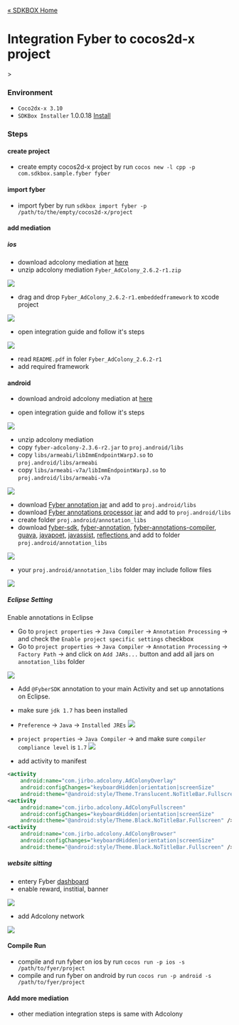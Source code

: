 [&#171; SDKBOX Home](http://sdkbox.com)

<h1>Integration Fyber to cocos2d-x project</h1>>

### Environment

* `Coco2dx-x 3.10`
* `SDKBox Installer` 1.0.0.18 [Install](http://docs.sdkbox.com/en/installer/)

### Steps

#### create project

* create empty cocos2d-x project by run `cocos new -l cpp -p com.sdkbox.sample.fyber fyber`

#### import fyber

* import fyber by run `sdkbox import fyber -p /path/to/the/empty/cocos2d-x/project`

#### add mediation

##### ios

* download adcolony mediation at [here](http://developer.fyber.com/content/current/ios/rewarded-video/adding-networks/)
* unzip adcolony mediation `Fyber_AdColony_2.6.2-r1.zip`

![](../imgs/fyber_mediation_adcolony_ios_files.png)

* drag and drop `Fyber_AdColony_2.6.2-r1.embeddedframework` to xcode project

![](../imgs/fyber_mediation_add_adcolony.png)

* open integration guide and follow it's steps

![](../imgs/fyber_mediation_adcolony_integration_guide.png)

* read `README.pdf` in foler `Fyber_AdColony_2.6.2-r1`
* add required framework

#### android

* download android adcolony mediation at [here](http://developer.fyber.com/content/current/android/rewarded-video/adding-networks/)

* open integration guide and follow it's steps

![](../imgs/fyber_mediation_adcolony_android_guide.png)

* unzip adcolony mediation
* copy `fyber-adcolony-2.3.6-r2.jar` to `proj.android/libs`
* copy `libs/armeabi/libImmEndpointWarpJ.so` to `proj.android/libs/armeabi`
* copy `libs/armeabi-v7a/libImmEndpointWarpJ.so` to `proj.android/libs/armeabi-v7a`

![](../imgs/fyber_mediation_adcolony_android_files.png)

* download [Fyber annotation jar](https://bintray.com/artifact/download/fyber/maven/com/fyber/fyber-annotations/1.2.0/fyber-annotations-1.2.0.jar) and add to `proj.android/libs`
* download [Fyber annotations processor jar](https://bintray.com/artifact/download/fyber/maven/com/fyber/fyber-annotations-compiler/1.3.2/fyber-annotations-compiler-1.3.2.jar) and add to `proj.android/libs`
* create folder `proj.android/annotation_libs`
* download [fyber-sdk](https://bintray.com/artifact/download/fyber/mobile-sdk/Fyber_Android_SDK_v8.5.3.zip), [fyber-annotation](https://bintray.com/artifact/download/fyber/maven/com/fyber/fyber-annotations/1.2.0/fyber-annotations-1.2.0.jar), [fyber-annotations-compiler](https://bintray.com/artifact/download/fyber/maven/com/fyber/fyber-annotations-compiler/1.3.2/fyber-annotations-compiler-1.3.2.jar), [guava](http://central.maven.org/maven2/com/google/guava/guava/18.0/guava-18.0.jar), [javapoet](http://central.maven.org/maven2/com/squareup/javapoet/1.5.1/javapoet-1.5.1.jar), [javassist](http://central.maven.org/maven2/org/javassist/javassist/3.18.2-GA/javassist-3.18.2-GA.jar), [reflections
](http://central.maven.org/maven2/org/reflections/reflections/0.9.10/reflections-0.9.10.jar) and add to folder `proj.android/annotation_libs`

![](../imgs/fyber_mediation_adcolony_android_extern_jars.png)

* your `proj.android/annotation_libs` folder may include follow files

![](../imgs/fyber_mediation_adcolony_android_annotation_libs_files.png)


##### Eclipse Setting

Enable annotations in Eclipse

* Go to `project properties` -> `Java Compiler` -> `Annotation Processing` -> and check the `Enable project specific settings` checkbox
* Go to `project properties` -> `Java Compiler` -> `Annotation Processing` -> `Factory Path` -> and click on `Add JARs...` button and add all jars on `annotation_libs` folder

![](../imgs/fyber_mediation_adcolony_eclipse_add_annotation_path.png)

* Add `@FyberSDK` annotation to your main Activity and set up annotations on Eclipse.

* make sure `jdk 1.7` has been installed
* `Preference` -> `Java` -> `Installed JREs`
![](../imgs/fyber_mediation_adcolony_eclipse_jre.png)

* `project properties` -> `Java Compiler` -> and make sure `compiler compliance level` is `1.7`
![](../imgs/fyber_mediation_adcolony_java_compiler.png)

* add activity to manifest

```xml
<activity
    android:name="com.jirbo.adcolony.AdColonyOverlay"
    android:configChanges="keyboardHidden|orientation|screenSize"
    android:theme="@android:style/Theme.Translucent.NoTitleBar.Fullscreen" />
<activity
    android:name="com.jirbo.adcolony.AdColonyFullscreen"
    android:configChanges="keyboardHidden|orientation|screenSize"
    android:theme="@android:style/Theme.Black.NoTitleBar.Fullscreen" />
<activity
    android:name="com.jirbo.adcolony.AdColonyBrowser"
    android:configChanges="keyboardHidden|orientation|screenSize"
    android:theme="@android:style/Theme.Black.NoTitleBar.Fullscreen" />
```

##### website sitting

* entery Fyber [dashboard](https://dashboard.fyber.com/)
* enable reward, institial, banner

![](../imgs/fyber_mediation_enable_reward.png)

* add Adcolony network

![](../imgs/fyber_mediation_adcolony_network.png)


#### Compile Run

* compile and run fyber on ios by run `cocos run -p ios -s /path/to/fyer/project`
* compile and run fyber on android by run `cocos run -p android -s /path/to/fyer/project`


#### Add more mediation

* other mediation integration steps is same with Adcolony
